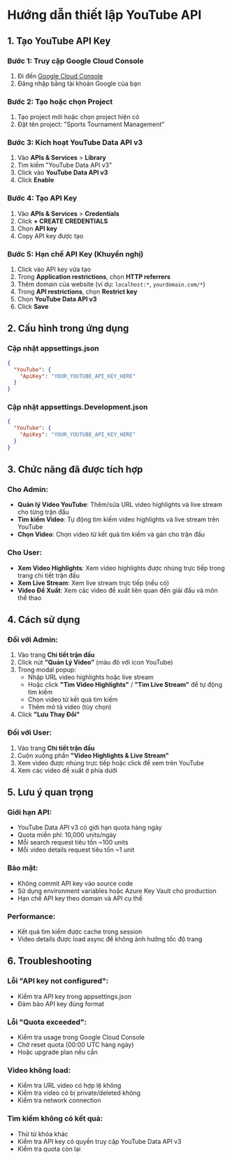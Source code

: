 # Hướng dẫn thiết lập YouTube API

## 1. Tạo YouTube API Key

### Bước 1: Truy cập Google Cloud Console
1. Đi đến [Google Cloud Console](https://console.cloud.google.com/)
2. Đăng nhập bằng tài khoản Google của bạn

### Bước 2: Tạo hoặc chọn Project
1. Tạo project mới hoặc chọn project hiện có
2. Đặt tên project: "Sports Tournament Management"

### Bước 3: Kích hoạt YouTube Data API v3
1. Vào **APIs & Services** > **Library**
2. Tìm kiếm "YouTube Data API v3"
3. Click vào **YouTube Data API v3**
4. Click **Enable**

### Bước 4: Tạo API Key
1. Vào **APIs & Services** > **Credentials**
2. Click **+ CREATE CREDENTIALS**
3. Chọn **API key**
4. Copy API key được tạo

### Bước 5: Hạn chế API Key (Khuyến nghị)
1. Click vào API key vừa tạo
2. Trong **Application restrictions**, chọn **HTTP referrers**
3. Thêm domain của website (ví dụ: `localhost:*`, `yourdomain.com/*`)
4. Trong **API restrictions**, chọn **Restrict key**
5. Chọn **YouTube Data API v3**
6. Click **Save**

## 2. Cấu hình trong ứng dụng

### Cập nhật appsettings.json
```json
{
  "YouTube": {
    "ApiKey": "YOUR_YOUTUBE_API_KEY_HERE"
  }
}
```

### Cập nhật appsettings.Development.json
```json
{
  "YouTube": {
    "ApiKey": "YOUR_YOUTUBE_API_KEY_HERE"
  }
}
```

## 3. Chức năng đã được tích hợp

### Cho Admin:
- **Quản lý Video YouTube**: Thêm/sửa URL video highlights và live stream cho từng trận đấu
- **Tìm kiếm Video**: Tự động tìm kiếm video highlights và live stream trên YouTube
- **Chọn Video**: Chọn video từ kết quả tìm kiếm và gán cho trận đấu

### Cho User:
- **Xem Video Highlights**: Xem video highlights được nhúng trực tiếp trong trang chi tiết trận đấu
- **Xem Live Stream**: Xem live stream trực tiếp (nếu có)
- **Video Đề Xuất**: Xem các video đề xuất liên quan đến giải đấu và môn thể thao

## 4. Cách sử dụng

### Đối với Admin:
1. Vào trang **Chi tiết trận đấu**
2. Click nút **"Quản Lý Video"** (màu đỏ với icon YouTube)
3. Trong modal popup:
   - Nhập URL video highlights hoặc live stream
   - Hoặc click **"Tìm Video Highlights"** / **"Tìm Live Stream"** để tự động tìm kiếm
   - Chọn video từ kết quả tìm kiếm
   - Thêm mô tả video (tùy chọn)
4. Click **"Lưu Thay Đổi"**

### Đối với User:
1. Vào trang **Chi tiết trận đấu**
2. Cuộn xuống phần **"Video Highlights & Live Stream"**
3. Xem video được nhúng trực tiếp hoặc click để xem trên YouTube
4. Xem các video đề xuất ở phía dưới

## 5. Lưu ý quan trọng

### Giới hạn API:
- YouTube Data API v3 có giới hạn quota hàng ngày
- Quota miễn phí: 10,000 units/ngày
- Mỗi search request tiêu tốn ~100 units
- Mỗi video details request tiêu tốn ~1 unit

### Bảo mật:
- Không commit API key vào source code
- Sử dụng environment variables hoặc Azure Key Vault cho production
- Hạn chế API key theo domain và API cụ thể

### Performance:
- Kết quả tìm kiếm được cache trong session
- Video details được load async để không ảnh hưởng tốc độ trang

## 6. Troubleshooting

### Lỗi "API key not configured":
- Kiểm tra API key trong appsettings.json
- Đảm bảo API key đúng format

### Lỗi "Quota exceeded":
- Kiểm tra usage trong Google Cloud Console
- Chờ reset quota (00:00 UTC hàng ngày)
- Hoặc upgrade plan nếu cần

### Video không load:
- Kiểm tra URL video có hợp lệ không
- Kiểm tra video có bị private/deleted không
- Kiểm tra network connection

### Tìm kiếm không có kết quả:
- Thử từ khóa khác
- Kiểm tra API key có quyền truy cập YouTube Data API v3
- Kiểm tra quota còn lại
